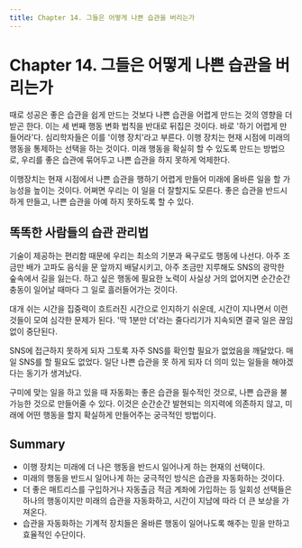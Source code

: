 ```yaml
---
title: Chapter 14. 그들은 어떻게 나쁜 습관을 버리는가
---
```


# Chapter 14. 그들은 어떻게 나쁜 습관을 버리는가

때로 성공은 좋은 습관을 쉽게 만드는 것보다 나쁜 습관을 어렵게 만드는 것의 영향을 더 받곤 한다. 이는 세 번째 행동 변화 법칙을 반대로 뒤집은 것이다. 바로 '하기 어렵게 만들어라'다. 심리학자들은 이를 '이행 장치'라고 부른다. 이행 장치는 현재 시점에 미래의 행동을 통제하는 선택을 하는 것이다. 미래 행동을 확실히 할 수 있도록 만드는 방법으로, 우리를 좋은 습관에 묶어두고 나쁜 습관을 하지 못하게 억제한다.

이행장치는 현재 시점에서 나쁜 습관을 행하기 어렵게 만들어 미래에 올바른 일을 할 가능성을 높이는 것이다. 어쩌면 우리는 이 일을 더 잘할지도 모른다. 좋은 습관을 반드시 하게 만들고, 나쁜 습관을 아예 하지 못하도록 할 수 있다.

## 똑똑한 사람들의 습관 관리법

기술이 제공하는 편리함 때문에 우리는 최소의 기분과 욕구로도 행동에 나선다. 아주 조금만 배가 고파도 음식을 문 앞까지 배달시키고, 아주 조금만 지루해도 SNS의 광막한 숲속에서 길을 잃는다. 하고 싶은 행동에 필요한 노력이 사실상 거의 없어지면 순간순간 충동이 일어날 때마다 그 일로 흘러들어가는 것이다.

대개 쉬는 시간을 집중력이 흐트러진 시간으로 인지하기 쉬운데, 시간이 지나면서 이런 것들이 모여 심각한 문제가 된다. '딱 1분만 더'라는 줄다리기가 지속되면 결국 일은 끊임없이 중단된다.

SNS에 접근하지 못하게 되자 그토록 자주 SNS를 확인할 필요가 없었음을 깨달았다. 매일 SNS를 할 필요도 없었다. 일단 나쁜 습관을 못 하게 되자 더 의미 있는 일들을 해야겠다는 동기가 생겨났다.

구미에 맞는 일을 하고 있을 때 자동화는 좋은 습관을 필수적인 것으로, 나쁜 습관을 불가능한 것으로 만들어줄 수 있다. 이것은 순간순간 발현되는 의지력에 의존하지 않고, 미래에 어떤 행동을 할지 확실하게 만들어주는 궁극적인 방법이다.

## Summary

- 이행 장치는 미래에 더 나은 행동을 반드시 일어나게 하는 현재의 선택이다.
- 미래의 행동을 반드시 일어나게 하는 궁극적인 방식은 습관을 자동화하는 것이다.
- 더 좋은 매트리스를 구입하거나 자동출금 적금 계좌에 가입하는 등 일회성 선택들은 하나의 행동이지만 미래의 습관을 자동화하고, 시간이 지남에 따라 더 큰 보상을 가져온다.
- 습관을 자동화하는 기계적 장치들은 올바른 행동이 일어나도록 해주는 믿을 만하고 효율적인 수단이다.
